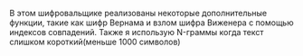 В этом шифровальщике реализованы некоторые дополнительные функции, такие как шифр Вернама и взлом шифра Виженера с помощью индексов совпадений. Также я использую N-граммы когда текст слишком короткий(меньше 1000 символов)
